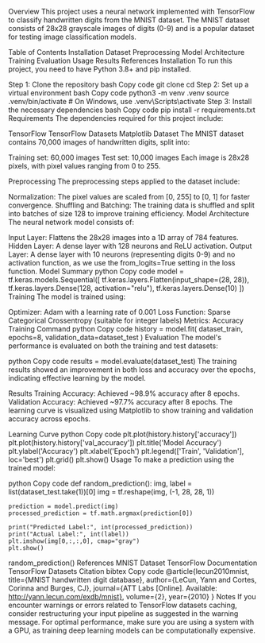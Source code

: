 Overview
This project uses a neural network implemented with TensorFlow to classify handwritten digits from the MNIST dataset. The MNIST dataset consists of 28x28 grayscale images of digits (0-9) and is a popular dataset for testing image classification models.

Table of Contents
Installation
Dataset
Preprocessing
Model Architecture
Training
Evaluation
Usage
Results
References
Installation
To run this project, you need to have Python 3.8+ and pip installed.

Step 1: Clone the repository
bash
Copy code
git clone <repository-url>
cd <repository-folder>
Step 2: Set up a virtual environment
bash
Copy code
python3 -m venv .venv
source .venv/bin/activate  # On Windows, use .venv\Scripts\activate
Step 3: Install the necessary dependencies
bash
Copy code
pip install -r requirements.txt
Requirements
The dependencies required for this project include:

TensorFlow
TensorFlow Datasets
Matplotlib
Dataset
The MNIST dataset contains 70,000 images of handwritten digits, split into:

Training set: 60,000 images
Test set: 10,000 images
Each image is 28x28 pixels, with pixel values ranging from 0 to 255.

Preprocessing
The preprocessing steps applied to the dataset include:

Normalization: The pixel values are scaled from [0, 255] to [0, 1] for faster convergence.
Shuffling and Batching: The training data is shuffled and split into batches of size 128 to improve training efficiency.
Model Architecture
The neural network model consists of:

Input Layer: Flattens the 28x28 images into a 1D array of 784 features.
Hidden Layer: A dense layer with 128 neurons and ReLU activation.
Output Layer: A dense layer with 10 neurons (representing digits 0-9) and no activation function, as we use the from_logits=True setting in the loss function.
Model Summary
python
Copy code
model = tf.keras.models.Sequential([
    tf.keras.layers.Flatten(input_shape=(28, 28)),
    tf.keras.layers.Dense(128, activation="relu"),
    tf.keras.layers.Dense(10)
])
Training
The model is trained using:

Optimizer: Adam with a learning rate of 0.001
Loss Function: Sparse Categorical Crossentropy (suitable for integer labels)
Metrics: Accuracy
Training Command
python
Copy code
history = model.fit(
    dataset_train,
    epochs=8,
    validation_data=dataset_test
)
Evaluation
The model's performance is evaluated on both the training and test datasets:

python
Copy code
results = model.evaluate(dataset_test)
The training results showed an improvement in both loss and accuracy over the epochs, indicating effective learning by the model.

Results
Training Accuracy: Achieved ~98.9% accuracy after 8 epochs.
Validation Accuracy: Achieved ~97.7% accuracy after 8 epochs.
The learning curve is visualized using Matplotlib to show training and validation accuracy across epochs.

Learning Curve
python
Copy code
plt.plot(history.history['accuracy'])
plt.plot(history.history['val_accuracy'])
plt.title('Model Accuracy')
plt.ylabel('Accuracy')
plt.xlabel('Epoch')
plt.legend(['Train', 'Validation'], loc='best')
plt.grid()
plt.show()
Usage
To make a prediction using the trained model:

python
Copy code
def random_prediction():
    img, label = list(dataset_test.take(1))[0]
    img = tf.reshape(img, (-1, 28, 28, 1))

    prediction = model.predict(img)
    processed_prediction = tf.math.argmax(prediction[0])

    print("Predicted Label:", int(processed_prediction))
    print("Actual Label:", int(label))
    plt.imshow(img[0,:,:,0], cmap="gray")
    plt.show()

random_prediction()
References
MNIST Dataset
TensorFlow Documentation
TensorFlow Datasets
Citation
bibtex
Copy code
@article{lecun2010mnist,
  title={MNIST handwritten digit database},
  author={LeCun, Yann and Cortes, Corinna and Burges, CJ},
  journal={ATT Labs [Online]. Available: http://yann.lecun.com/exdb/mnist},
  volume={2},
  year={2010}
}
Notes
If you encounter warnings or errors related to TensorFlow datasets caching, consider restructuring your input pipeline as suggested in the warning message.
For optimal performance, make sure you are using a system with a GPU, as training deep learning models can be computationally expensive.
